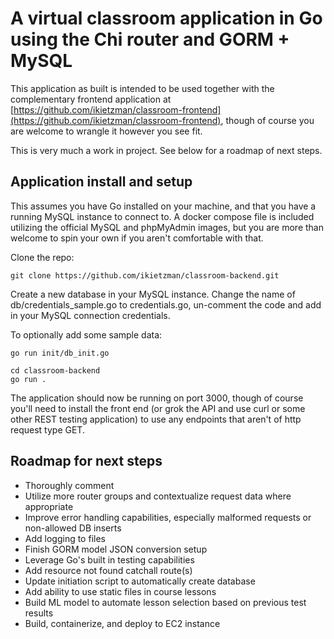 # A virtual classroom application in Go using the Chi router and GORM + MySQL

This application as built is intended to be used together with the complementary frontend application at [https://github.com/ikietzman/classroom-frontend](https://github.com/ikietzman/classroom-frontend), though of course you are welcome to wrangle it however you see fit.

This is very much a work in project. See below for a roadmap of next steps.

## Application install and setup
This assumes you have Go installed on your machine, and that you have a running MySQL instance to connect to. A docker compose file is included utilizing the official MySQL and phpMyAdmin images, but you are more than welcome to spin your own if you aren't comfortable with that.

Clone the repo:
```
git clone https://github.com/ikietzman/classroom-backend.git
```
Create a new database in your MySQL instance. Change the name of db/credentials_sample.go to credentials.go, un-comment the code and add in your MySQL connection credentials.

To optionally add some sample data:  
```
go run init/db_init.go
```

```
cd classroom-backend
go run .
```

The application should now be running on port 3000, though of course you'll need to install the front end (or grok the API and use curl or some other REST testing application) to use any endpoints that aren't of http request type GET.

## Roadmap for next steps
* Thoroughly comment  
* Utilize more router groups and contextualize request data where appropriate  
* Improve error handling capabilities, especially malformed requests or non-allowed DB inserts  
* Add logging to files
* Finish GORM model JSON conversion setup  
* Leverage Go's built in testing capabilities  
* Add resource not found catchall route(s)  
* Update initiation script to automatically create database
* Add ability to use static files in course lessons
* Build ML model to automate lesson selection based on previous test results
* Build, containerize, and deploy to EC2 instance
